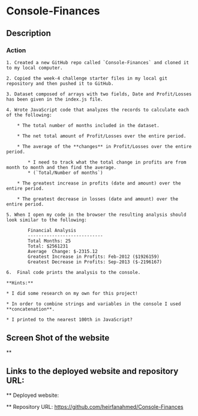 # Console-Finances

## Description

### Action

    1. Created a new GitHub repo called `Console-Finances` and cloned it to my local computer.

    2. Copied the week-4 challenge starter files in my local git repository and then pushed it to GitHub.

    3. Dataset composed of arrays with two fields, Date and Profit/Losses has been given in the index.js file.

    4. Wrote JavaScript code that analyzes the records to calculate each of the following:

        * The total number of months included in the dataset.

        * The net total amount of Profit/Losses over the entire period.

        * The average of the **changes** in Profit/Losses over the entire period.
  
            * I need to track what the total change in profits are from month to month and then find the average.
            * (`Total/Number of months`)

        * The greatest increase in profits (date and amount) over the entire period.

        * The greatest decrease in losses (date and amount) over the entire period.

    5. When I open my code in the browser the resulting analysis should look similar to the following:
            
            Financial Analysis
            ----------------------------
            Total Months: 25
            Total: $2561231
            Average  Change: $-2315.12
            Greatest Increase in Profits: Feb-2012 ($1926159)
            Greatest Decrease in Profits: Sep-2013 ($-2196167)

    6.  Final code prints the analysis to the console.

    **Hints:**

    * I did some research on my own for this project!

    * In order to combine strings and variables in the console I used **concatenation**.

    * I printed to the nearest 100th in JavaScript?


## Screen Shot of the website
** 

## Links to the deployed website and repository URL:
** Deployed website:
    
** Repository URL:
    https://github.com/heirfanahmed/Console-Finances
